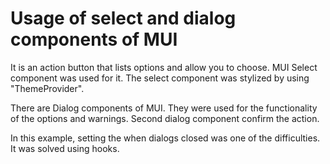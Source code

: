 # Usage of select and dialog components of MUI
It is an action button that lists options and allow you to choose. MUI Select component was used for it. The select component was stylized by using "ThemeProvider".

There are Dialog components of MUI. They were used for the functionality of the options and warnings. Second dialog component confirm the action.

In this example, setting the when dialogs closed was one of the difficulties. It was solved using hooks.

